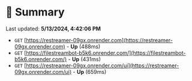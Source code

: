# 📖 Summary
Last updated: **5/13/2024, 4:42:06 PM**

- `GET` [https://restreamer-09gx.onrender.com](https://restreamer-09gx.onrender.com) - **Up** (488ms)
- `GET` [https://filestreambot-b5k6.onrender.com/](https://filestreambot-b5k6.onrender.com/) - **Up** (431ms)
- `GET` [https://restreamer-09gx.onrender.com/ui](https://restreamer-09gx.onrender.com/ui) - **Up** (659ms)
